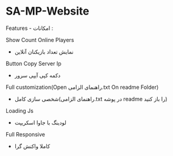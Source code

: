 # SA-MP-Website

Features - امکانات :

Show Count Online Players
- نمایش تعداد بازیکنان آنلاین

Button Copy Server Ip
- دکمه کپی آیپی سرور

Full customization(Open راهنمای الزامی.txt On readme Folder)
- شخصی سازی کامل(راهنمای الزامی.txt در پوشه readme را باز کنید)

Loading Js
- لودینگ با جاوا اسکریپت

Full Responsive
- کاملا واکنش گرا

